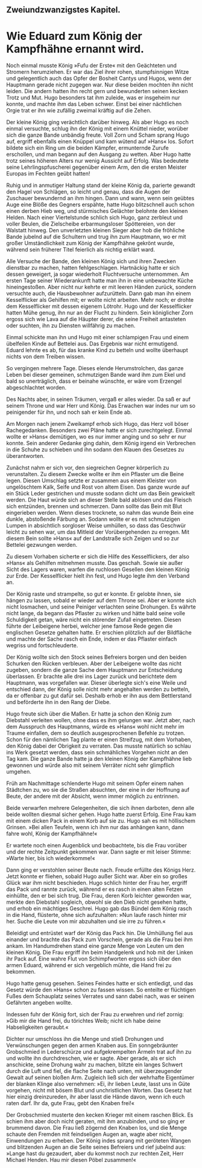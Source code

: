 
<h2>Zweiundzwanzigstes Kapitel.</h2>

<h1>Wie Eduard zum König der Kampfhähne ernannt wird.</h1>

Noch einmal musste König »Fufu der Erste« mit den Geächteten
und Stromern herumziehen. Er war das Ziel ihrer rohen, stumpfsinnigen
Witze und gelegentlich auch das Opfer der Bosheit Cantys
und Hugos, wenn der Hauptmann gerade nicht zugegen war. Nur
diese beiden mochten ihn nicht leiden. Die andern hatten ihn recht
gern und bewunderten seinen kecken Trotz und Mut. Hugo besonders
tat ihm zuleide, was er insgeheim nur konnte, und machte ihm das
Leben schwer. Einst bei einer nächtlichen Orgie trat er ihn wie
zufällig zweimal kräftig auf die Zehen.

Der kleine König ging verächtlich darüber hinweg. Als aber
Hugo es noch einmal versuchte, schlug ihn der König mit einem
Knüttel nieder, worüber sich die ganze Bande unbändig freute. Voll
Zorn und Scham sprang Hugo auf, ergriff ebenfalls einen Knüppel
und kam wütend auf »Hans« los. Sofort bildete sich ein Ring um
die beiden Kämpfer, ermunternde Zurufe erschollen, und man begann
auf den Ausgang zu wetten. Aber Hugo hatte trotz seines
höheren Alters nur wenig Aussicht auf Erfolg. Was bedeutete seine
Lehrlingspfuscherei gegenüber einem Arm, den die ersten Meister
Europas im Fechten geübt hatten!

Ruhig und in anmutiger Haltung stand der kleine König da,
parierte gewandt den Hagel von Schlägen, so leicht und genau, dass
die Augen der Zuschauer bewundernd an ihm hingen. Dann und
wann, wenn sein geübtes Auge eine Blöße des Gegners erspähte,
hatte Hugo blitzschnell auch schon einen derben Hieb weg, und stürmisches
Gelächter belohnte den kleinen Helden. Nach einer Viertelstunde
schlich sich Hugo, ganz zerbleut und voller Beulen, die Zielscheibe
erbarmungsloser Spöttereien, von der Walstatt hinweg. Den
unverletzten kleinen Sieger aber hob die fröhliche Bande jubelnd
auf die Schultern und trug ihn zum Hauptmann, wo er mit großer
Umständlichkeit zum König der Kampfhähne gekrönt wurde, während
sein früherer Titel feierlich als nichtig erklärt ward.

Alle Versuche der Bande, den kleinen König sich und ihren Zwecken
dienstbar zu machen, hatten fehlgeschlagen. Hartnäckig hatte er sich
dessen geweigert, ja sogar wiederholt Fluchtversuche unternommen.
Am ersten Tage seiner Wiederankunft hatte man ihn in eine unbewachte
Küche hineingestoßen. Aber nicht nur kehrte er mit leeren
Händen zurück, sondern versuchte auch, die Hausbewohner aufzurütteln.
Dann gab man ihn einem Kesselflicker als Gehilfen mit; er
wollte nicht arbeiten. Mehr noch; er drohte dem Kesselflicker mit
dessen eigenem Lötrohr. Hugo und der Kesselflicker hatten Mühe
genug, ihn nur an der Flucht zu hindern. Sein königlicher Zorn
ergoss sich wie Lava auf die Häupter derer, die seine Freiheit antasteten
oder suchten, ihn zu Diensten willfährig zu machen.

Einmal schickte man ihn und Hugo mit einer schlampigen Frau
und einem übelfeilen Kinde auf Bettelei aus. Das Ergebnis war
nicht ermutigend. Eduard lehnte es ab, für das kranke Kind zu
betteln und wollte überhaupt nichts von dem Treiben wissen.

So vergingen mehrere Tage. Dieses elende Herumstrolchen, das
ganze Leben bei dieser gemeinen, schmutzigen Bande ward ihm zum
Ekel und bald so unerträglich, dass er beinahe wünschte, er wäre vom
Erzengel abgeschlachtet worden.

Des Nachts aber, in seinen Träumen, vergaß er alles wieder.
Da saß er auf seinem Throne und war Herr und König. Das Erwachen
war indes nur um so peinigender für ihn, und noch sah er
kein Ende ab.

Am Morgen nach jenem Zweikampf erhob sich Hugo, das Herz
voll böser Rachegedanken. Besonders zwei Pläne hatte er sich zurechtgelegt.
Einmal wollte er »Hans« demütigen, wo es nur
immer anging und so sehr er nur konnte. Sein anderer Gedanke
ging dahin, dem König irgend ein Verbrechen in die Schuhe zu
schieben und ihn sodann den Klauen des Gesetzes zu überantworten.

Zunächst nahm er sich vor, den siegreichen Gegner körperlich zu
verunstalten. Zu diesem Zwecke wollte er ihm ein Pflaster um die
Beine legen. Diesen Umschlag setzte er zusammen aus einem Kleister
von ungelöschtem Kalk, Seife und Rost von altem Eisen. Das ganze
wurde auf ein Stück Leder gestrichen und musste sodann dicht um
das Bein gewickelt werden. Die Haut würde sich an dieser Stelle
bald ablösen und das Fleisch sich entzünden, brennen und schmerzen.
Dann sollte das Bein mit Blut eingerieben werden. Wenn dieses
trocknete, so nahm das wunde Bein eine dunkle, abstoßende Färbung
an. Sodann wollte er es mit schmutzigen Lumpen in absichtlich
sorgloser Weise umhüllen, so dass das Geschwür leicht zu sehen war,
um das Mitleid der Vorübergehenden zu erregen. Mit diesem Bein 
sollte »Hans« auf der Landstraße sich Zeigen und so zur Bettelei gezwungen
werden.

Zu diesem Vorhaben sicherte er sich die Hilfe des Kesselflickers,
der also »Hans« als Gehilfen mitnehmen musste. Das geschah.
Sowie sie außer Sicht des Lagers waren, warfen die ruchlosen Gesellen
den kleinen König zur Erde. Der Kesselflicker hielt ihn fest,
und Hugo legte ihm den Verband an.

Der König raste und strampelte, so gut er konnte. Er gelobte
ihnen, sie hängen zu lassen, sobald er wieder auf dem Throne sei.
Aber er konnte sich nicht losmachen, und seine Peiniger verlachten
seine Drohungen. Es währte nicht lange, da begann das Pflaster zu
wirken und hätte bald seine volle Schuldigkeit getan, wäre nicht ein
störender Zufall eingetreten. Diesen führte der Leibeigene herbei,
welcher jene famose Rede gegen die englischen Gesetze gehalten hatte.
Er erschien plötzlich auf der Bildfläche und machte der Sache rasch
ein Ende, indem er das Pflaster einfach wegriss und fortschleuderte.

Der König wollte sich den Stock seines Befreiers borgen und den
beiden Schurken den Rücken verbleuen. Aber der Leibeigene wollte
das nicht zugeben, sondern die ganze Sache dem Hauptmann zur
Entscheidung überlassen. Er brachte alle drei ins Lager zurück und
berichtete dem Hauptmann, was vorgefallen war. Dieser überlegte
sich's eine Weile und entschied dann, der König solle nicht mehr angehalten
werden zu betteln, da er offenbar zu gut dafür sei. Deshalb
erhob er ihn aus dem Bettlerstand und beförderte ihn in den
Rang der Diebe.

Hugo freute sich über die Maßen. Er hatte ja schon den König
zum Diebstahl verleiten wollen, ohne dass es ihm gelungen war.
Jetzt aber, nach dem Ausspruch des Hauptmanns, würde es »Hans«
wohl nicht mehr im Traume einfallen, dem so deutlich ausgesprochenen
Befehle zu trotzen. Schon für den nämlichen Tag plante er einen
Streifzug, mit dem Vorhaben, den König dabei der Obrigkeit zu
verraten. Das musste natürlich so schlau ins Werk gesetzt werden,
dass sein schmähliches Vorgehen nicht an den Tag kam. Die ganze
Bande hatte ja den kleinen König der Kampfhähne lieb gewonnen
und würde also mit seinem Verräter nicht sehr glimpflich umgehen.

Früh am Nachmittage schlenderte Hugo mit seinem Opfer einem
nahen Städtchen zu, wo sie die Straßen absuchten, der eine in der
Hoffnung auf Beute, der andere mit der Absicht, wenn immer möglich
zu entrinnen.
 

Beide verwarfen mehrere Gelegenheiten, die sich ihnen darboten,
denn alle beide wollten diesmal sicher gehen. Hugo hatte zuerst
Erfolg. Eine Frau kam mit einem dicken Pack in einem Korb auf
sie zu. Hugo sah es mit höllischem Grinsen. »Bei allen Teufeln,
wenn ich ihm nur das anhängen kann, dann fahre wohl, König der
Kampfhähne!«

Er wartete noch einen Augenblick und beobachtete, bis die Frau
vorüber und der rechte Zeitpunkt gekommen war. Dann sagte er
mit leiser Stimme: »Warte hier, bis ich wiederkomme!«

Dann ging er verstohlen seiner Beute nach. Freude erfüllte des
Königs Herz. Jetzt konnte er fliehen, sobald Hugo außer Sicht war.
Aber ein so großes Glück war ihm nicht beschieden. Hugo schlich hinter
der Frau her, ergriff das Pack und rannte zurück, während er es
rasch in einen alten Fetzen einhüllte, den er bei sich trug. Die Frau,
deren Korb leichter geworden war, merkte den Diebstahl sogleich,
obwohl sie den Dieb nicht gesehen hatte, und erhob ein mächtiges
Geschrei. Hugo gab das Bündel dem König rasch in die Hand, flüsterte,
ohne sich aufzuhalten: »Nun laufe rasch hinter mir her. Suche die
Leute von mir abzuhalten und sie irre zu führen.«

Beleidigt und entrüstet warf der König das Pack hin. Die Umhüllung
fiel aus einander und brachte das Pack zum Vorschein,
gerade als die Frau bei ihm ankam. Im Handumdrehen stand eine
ganze Menge von Leuten um den kleinen König. Die Frau ergriff
ihn beim Handgelenk und hob mit der Linken ihr Pack auf. Eine
wahre Flut von Schimpfworten ergoss sich über den armen Eduard,
während er sich vergeblich mühte, die Hand frei zu bekommen.

Hugo hatte genug gesehen. Seines Feindes hatte er sich entledigt,
und das Gesetz würde den »Hans« schon zu fassen wissen. So
enteilte er flüchtigen Fußes dem Schauplatz seines Verrates und
sann dabei nach, was er seinen Gefährten angeben wollte.

Indessen fuhr der König fort, sich der Frau zu erwehren und
rief zornig: »Gib mir die Hand frei, du törichtes Weib; nicht ich habe
deine Habseligkeiten geraubt.«

Dichter nur umschloss ihn die Menge und stieß Drohungen und
Verwünschungen gegen den armen Knaben aus. Ein sonngebräunter
Grobschmied in Lederschürze und aufgekrempelten Ärmeln
trat auf ihn zu und wollte ihn durchdreschen, wie er sagte. Aber
gerade, als er sich anschickte, seine Drohung wahr zu machen, blitzte
ein langes Schwert durch die Luft und fiel, die flache Seite nach 
unten, mit überzeugender Gewalt auf seinen bloßen Arm. Zugleich
ließ sich der wehrhafte Eigentümer der blanken Klinge also
vernehmen: »Ei, ihr lieben Leute, lasst uns in Güte vorgehen, nicht
mit bösem Blut und unchristlichen Worten. Das Gesetz hat hier
einzig dreinzureden, ihr aber lasst die Hände davon, wenn ich euch
raten darf. Ihr da, gute Frau, gebt den Knaben frei!«

Der Grobschmied musterte den kecken Krieger mit einem raschen
Blick. Es schien ihm aber doch nicht geraten, mit ihm anzubinden,
und so ging er brummend davon. Die Frau ließ zögernd den Knaben
los, und die Menge schaute den Fremden mit feindseligen Augen an,
wagte aber nicht, Einwendungen zu erheben. Der König indes
sprang mit geröteten Wangen und blitzenden Augen an die Seite
seines Befreiers und rief jubelnd aus: »Lange hast du gezaudert, aber
du kommst noch zur rechten Zeit, Herr Michael Henden. Hau mir
diesen Pöbel zusammen!«

